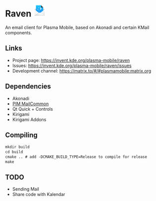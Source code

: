 <!--
- SPDX-FileCopyrightText: None
- SPDX-License-Identifier: CC0-1.0
-->

# Raven <img src="raven.svg" width="40" />

An email client for Plasma Mobile, based on Akonadi and certain KMail components.

## Links
* Project page: https://invent.kde.org/plasma-mobile/raven
* Issues: https://invent.kde.org/plasma-mobile/raven/issues
* Development channel: https://matrix.to/#/#plasmamobile:matrix.org

## Dependencies
* Akonadi
* [PIM MailCommon](https://invent.kde.org/pim/mailcommon)
* Qt Quick + Controls
* Kirigami
* Kirigami Addons

## Compiling

```
mkdir build
cd build
cmake .. # add -DCMAKE_BUILD_TYPE=Release to compile for release
make
```

## TODO
* Sending Mail
* Share code with Kalendar
